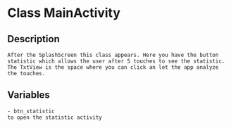 # Class MainActivity

## Description
```
After the SplashScreen this class appears. Here you have the button statistic which allows the user after 5 touches to see the statistic. The TxtView is the space where you can click an let the app analyze the touches.
```

## Variables
```
- btn_statistic
to open the statistic activity
```
